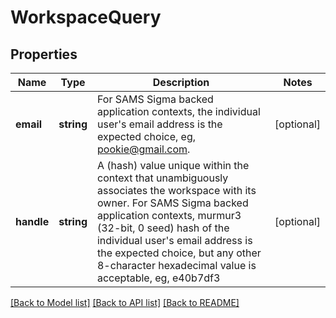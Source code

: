 # WorkspaceQuery

## Properties
Name | Type | Description | Notes
------------ | ------------- | ------------- | -------------
**email** | **string** | For SAMS Sigma backed application contexts, the individual user&#39;s email address is the expected choice, eg, pookie@gmail.com. | [optional] 
**handle** | **string** | A (hash) value unique within the context that unambiguously associates the workspace with its owner. For SAMS Sigma backed application contexts, murmur3 (32-bit, 0 seed) hash of the individual user&#39;s email address is the expected choice, but any other 8-character hexadecimal value is acceptable, eg, e40b7df3 | [optional] 

[[Back to Model list]](../README.md#documentation-for-models) [[Back to API list]](../README.md#documentation-for-api-endpoints) [[Back to README]](../README.md)


